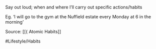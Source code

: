 Say out loud; when and where I’ll carry out specific actions/habits

Eg. ‘I will go to the gym at the Nuffield estate every Monday at 6 in the morning’

Source: [[{ Atomic Habits]]

#Lifestyle/Habits 